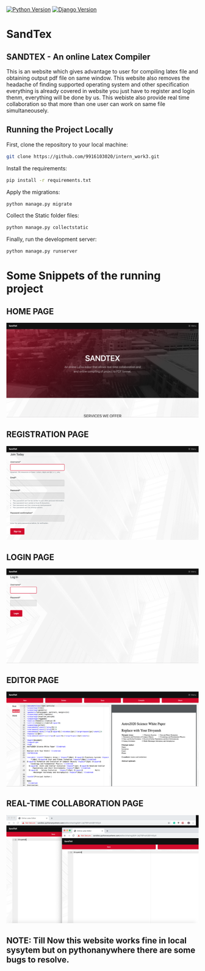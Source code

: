 

[![Python Version](https://img.shields.io/badge/python-3.7-brightgreen.svg)](https://python.org)
[![Django Version](https://img.shields.io/badge/django-2.1-brightgreen.svg)](https://djangoproject.com)

# SandTex

## SANDTEX - An online Latex Compiler
This is an website which gives advantage to user for compiling latex file and obtaining output pdf file on same window. This website also removes the headache of finding supported operating system and other specification everything is already covered in website you just have to register and login thenm, everything will be done by us. This webiste also provide real time collaboration so that more than one user can work on same file simultaneousely.  

## Running the Project Locally

First, clone the repository to your local machine:

```bash
git clone https://github.com/9916103020/intern_work3.git
```

Install the requirements:

```bash
pip install -r requirements.txt
```

Apply the migrations:

```bash
python manage.py migrate
```

Collect the Static folder files:

```bash
python manage.py collectstatic
```

Finally, run the development server:

```bash
python manage.py runserver
```

# Some Snippets of the running project 

## HOME PAGE
![](images/HOME_PAGE.PNG)


## REGISTRATION PAGE
![](images/REGISTER_PAGE.PNG)


## LOGIN PAGE
![](images/LOGIN_PAGE.PNG)


## EDITOR PAGE
![](images/EDITOR_PAGE.PNG)


## REAL-TIME COLLABORATION PAGE
![](images/REAL_PAGE.PNG)


## NOTE: Till Now this website works fine in local sysytem but on pythonanywhere there are some bugs to resolve.

